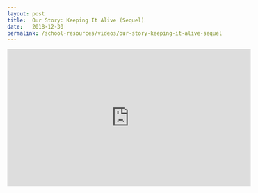 ```yaml
---
layout: post
title:  Our Story: Keeping It Alive (Sequel)
date:   2018-12-30
permalink: /school-resources/videos/our-story-keeping-it-alive-sequel
---
```


<iframe width="560" height="315" src="https://www.youtube.com/embed/eyBKE_BynRo" frameborder="0" allow="accelerometer; autoplay; encrypted-media; gyroscope; picture-in-picture" allowfullscreen></iframe>